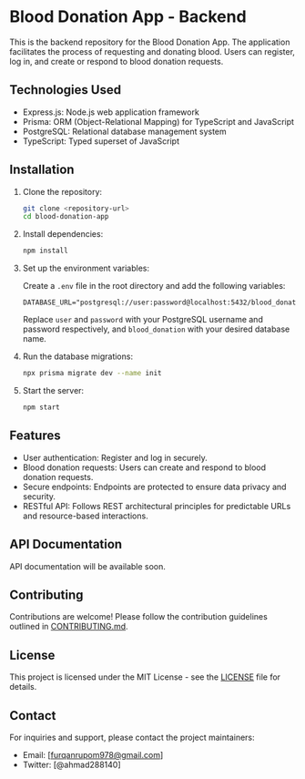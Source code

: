 # Blood Donation App - Backend

This is the backend repository for the Blood Donation App. The application facilitates the process of requesting and donating blood. Users can register, log in, and create or respond to blood donation requests.

## Technologies Used

- Express.js: Node.js web application framework
- Prisma: ORM (Object-Relational Mapping) for TypeScript and JavaScript
- PostgreSQL: Relational database management system
- TypeScript: Typed superset of JavaScript

## Installation

1. Clone the repository:

    ```bash
    git clone <repository-url>
    cd blood-donation-app
    ```

2. Install dependencies:

    ```bash
    npm install
    ```

3. Set up the environment variables:

    Create a `.env` file in the root directory and add the following variables:

    ```
    DATABASE_URL="postgresql://user:password@localhost:5432/blood_donation"
    ```

    Replace `user` and `password` with your PostgreSQL username and password respectively, and `blood_donation` with your desired database name.

4. Run the database migrations:

    ```bash
    npx prisma migrate dev --name init
    ```

5. Start the server:

    ```bash
    npm start
    ```

## Features

- User authentication: Register and log in securely.
- Blood donation requests: Users can create and respond to blood donation requests.
- Secure endpoints: Endpoints are protected to ensure data privacy and security.
- RESTful API: Follows REST architectural principles for predictable URLs and resource-based interactions.

## API Documentation

API documentation will be available soon.

## Contributing

Contributions are welcome! Please follow the contribution guidelines outlined in [CONTRIBUTING.md](CONTRIBUTING.md).

## License

This project is licensed under the MIT License - see the [LICENSE](LICENSE) file for details.

## Contact

For inquiries and support, please contact the project maintainers:

- Email: [furqanrupom978@gmail.com]
- Twitter: [@ahmad288140]

